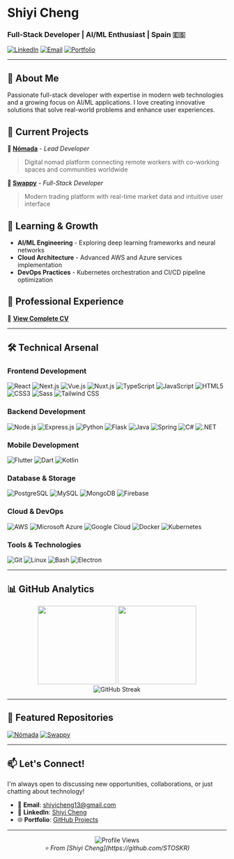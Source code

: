 # Shiyi Cheng
### Full-Stack Developer | AI/ML Enthusiast | Spain 🇪🇸

[![LinkedIn](https://img.shields.io/badge/LinkedIn-0077B5?style=for-the-badge&logo=linkedin&logoColor=white)](https://www.linkedin.com/in/shiyi-cheng-08a413251/)
[![Email](https://img.shields.io/badge/Email-D14836?style=for-the-badge&logo=gmail&logoColor=white)](mailto:shiyicheng13@gmail.com)
[![Portfolio](https://img.shields.io/badge/Portfolio-000000?style=for-the-badge&logo=github&logoColor=white)](https://github.com/STOSKR)

---

## 🚀 About Me

Passionate full-stack developer with expertise in modern web technologies and a growing focus on AI/ML applications. I love creating innovative solutions that solve real-world problems and enhance user experiences.

## 🔭 Current Projects

**🌟 [Nómada](https://www.nomadapp.site/)** - *Lead Developer*
> Digital nomad platform connecting remote workers with co-working spaces and communities worldwide

**💱 [Swappy](https://swappy-pin.web.app/)** - *Full-Stack Developer*
> Modern trading platform with real-time market data and intuitive user interface

## 🌱 Learning & Growth

- **AI/ML Engineering** - Exploring deep learning frameworks and neural networks
- **Cloud Architecture** - Advanced AWS and Azure services implementation
- **DevOps Practices** - Kubernetes orchestration and CI/CD pipeline optimization

## 💼 Professional Experience

📄 **[View Complete CV](https://upvedues-my.sharepoint.com/:w:/g/personal/scheng1_upv_edu_es/ETpXPZtad4dImNYsFdEJe8IB499GHsbvF6YIBUMlb_-abw?e=nu6Vcb)**

---

## 🛠️ Technical Arsenal

### **Frontend Development**
![React](https://img.shields.io/badge/React-20232A?style=for-the-badge&logo=react&logoColor=61DAFB)
![Next.js](https://img.shields.io/badge/Next.js-000000?style=for-the-badge&logo=next.js&logoColor=white)
![Vue.js](https://img.shields.io/badge/Vue.js-35495E?style=for-the-badge&logo=vue.js&logoColor=4FC08D)
![Nuxt.js](https://img.shields.io/badge/Nuxt.js-00C58E?style=for-the-badge&logo=nuxt.js&logoColor=white)
![TypeScript](https://img.shields.io/badge/TypeScript-007ACC?style=for-the-badge&logo=typescript&logoColor=white)
![JavaScript](https://img.shields.io/badge/JavaScript-F7DF1E?style=for-the-badge&logo=javascript&logoColor=black)
![HTML5](https://img.shields.io/badge/HTML5-E34F26?style=for-the-badge&logo=html5&logoColor=white)
![CSS3](https://img.shields.io/badge/CSS3-1572B6?style=for-the-badge&logo=css3&logoColor=white)
![Sass](https://img.shields.io/badge/Sass-CC6699?style=for-the-badge&logo=sass&logoColor=white)
![Tailwind CSS](https://img.shields.io/badge/Tailwind_CSS-38B2AC?style=for-the-badge&logo=tailwind-css&logoColor=white)

### **Backend Development**
![Node.js](https://img.shields.io/badge/Node.js-43853D?style=for-the-badge&logo=node.js&logoColor=white)
![Express.js](https://img.shields.io/badge/Express.js-404D59?style=for-the-badge)
![Python](https://img.shields.io/badge/Python-3776AB?style=for-the-badge&logo=python&logoColor=white)
![Flask](https://img.shields.io/badge/Flask-000000?style=for-the-badge&logo=flask&logoColor=white)
![Java](https://img.shields.io/badge/Java-ED8B00?style=for-the-badge&logo=java&logoColor=white)
![Spring](https://img.shields.io/badge/Spring-6DB33F?style=for-the-badge&logo=spring&logoColor=white)
![C#](https://img.shields.io/badge/C%23-239120?style=for-the-badge&logo=c-sharp&logoColor=white)
![.NET](https://img.shields.io/badge/.NET-5C2D91?style=for-the-badge&logo=.net&logoColor=white)

### **Mobile Development**
![Flutter](https://img.shields.io/badge/Flutter-02569B?style=for-the-badge&logo=flutter&logoColor=white)
![Dart](https://img.shields.io/badge/Dart-0175C2?style=for-the-badge&logo=dart&logoColor=white)
![Kotlin](https://img.shields.io/badge/Kotlin-0095D5?style=for-the-badge&logo=kotlin&logoColor=white)

### **Database & Storage**
![PostgreSQL](https://img.shields.io/badge/PostgreSQL-316192?style=for-the-badge&logo=postgresql&logoColor=white)
![MySQL](https://img.shields.io/badge/MySQL-00000F?style=for-the-badge&logo=mysql&logoColor=white)
![MongoDB](https://img.shields.io/badge/MongoDB-4EA94B?style=for-the-badge&logo=mongodb&logoColor=white)
![Firebase](https://img.shields.io/badge/Firebase-039BE5?style=for-the-badge&logo=Firebase&logoColor=white)

### **Cloud & DevOps**
![AWS](https://img.shields.io/badge/Amazon_AWS-232F3E?style=for-the-badge&logo=amazon-aws&logoColor=white)
![Microsoft Azure](https://img.shields.io/badge/Microsoft_Azure-0089D0?style=for-the-badge&logo=microsoft-azure&logoColor=white)
![Google Cloud](https://img.shields.io/badge/Google_Cloud-4285F4?style=for-the-badge&logo=google-cloud&logoColor=white)
![Docker](https://img.shields.io/badge/Docker-2496ED?style=for-the-badge&logo=docker&logoColor=white)
![Kubernetes](https://img.shields.io/badge/Kubernetes-326ce5?style=for-the-badge&logo=kubernetes&logoColor=white)

### **Tools & Technologies**
![Git](https://img.shields.io/badge/Git-F05032?style=for-the-badge&logo=git&logoColor=white)
![Linux](https://img.shields.io/badge/Linux-FCC624?style=for-the-badge&logo=linux&logoColor=black)
![Bash](https://img.shields.io/badge/GNU%20Bash-4EAA25?style=for-the-badge&logo=GNU%20Bash&logoColor=white)
![Electron](https://img.shields.io/badge/Electron-191970?style=for-the-badge&logo=Electron&logoColor=white)

---

## 📊 GitHub Analytics

<div align="center">
  <img height="180em" src="https://github-readme-stats.vercel.app/api?username=STOSKR&show_icons=true&theme=tokyonight&include_all_commits=true&count_private=true"/>
  <img height="180em" src="https://github-readme-stats.vercel.app/api/top-langs/?username=STOSKR&layout=compact&langs_count=8&theme=tokyonight"/>
</div>

<div align="center">
  <img src="https://github-readme-streak-stats.herokuapp.com/?user=STOSKR&theme=tokyonight" alt="GitHub Streak"/>
</div>

---

## 🎯 Featured Repositories

[![Nómada](https://github-readme-stats.vercel.app/api/pin/?username=STOSKR&repo=nomada&theme=tokyonight)](https://github.com/STOSKR/nomada)
[![Swappy](https://github-readme-stats.vercel.app/api/pin/?username=STOSKR&repo=swappy&theme=tokyonight)](https://github.com/STOSKR/swappy)

---

## 📫 Let's Connect!

I'm always open to discussing new opportunities, collaborations, or just chatting about technology!

- 📧 **Email**: [shiyicheng13@gmail.com](mailto:shiyicheng13@gmail.com)
- 💼 **LinkedIn**: [Shiyi Cheng](https://linkedin.com/in/shiyi-cheng)
- 🌐 **Portfolio**: [GitHub Projects](https://github.com/STOSKR)

---

<div align="center">
  <img src="https://komarev.com/ghpvc/?username=STOSKR&color=blueviolet&style=for-the-badge" alt="Profile Views"/>
</div>

<div align="center">
  <i>⭐️ From [Shiyi Cheng](https://github.com/STOSKR)</i>
</div>
